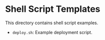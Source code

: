 # Shell Script Templates

This directory contains shell script examples.

- `deploy.sh`: Example deployment script.
